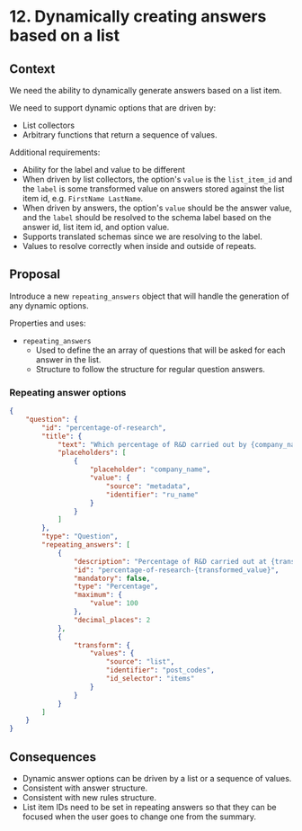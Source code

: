# 12. Dynamically creating answers based on a list

## Context

We need the ability to dynamically generate answers based on a list item.

We need to support dynamic options that are driven by:

- List collectors
- Arbitrary functions that return a sequence of values.

Additional requirements:

- Ability for the label and value to be different
- When driven by list collectors, the option's `value` is the `list_item_id` and the `label` is some transformed value on answers stored against the list item id, e.g. `FirstName LastName`.
- When driven by answers, the option's `value` should be the answer value, and the `label` should be resolved to the schema label based on the answer id, list item id, and option value.
- Supports translated schemas since we are resolving to the label.
- Values to resolve correctly when inside and outside of repeats.

## Proposal

Introduce a new `repeating_answers` object that will handle the generation of any dynamic options.

Properties and uses:

- `repeating_answers`
    - Used to define the an array of questions that will be asked for each answer in the list.
    - Structure to follow the structure for regular question answers.

### Repeating answer options

```json
{
    "question": {
        "id": "percentage-of-research",
        "title": {
            "text": "Which percentage of R&D carried out by {company_name} was at each postcode",
            "placeholders": [
                {
                    "placeholder": "company_name",
                    "value": {
                        "source": "metadata",
                        "identifier": "ru_name"
                    }
                }
            ]
        },
        "type": "Question",
        "repeating_answers": [
            {
                "description": "Percentage of R&D carried out at {transformed_value}",
                "id": "percentage-of-research-{transformed_value}",
                "mandatory": false,
                "type": "Percentage",
                "maximum": {
                    "value": 100
                },
                "decimal_places": 2
            },
            {
                "transform": {
                    "values": {
                        "source": "list",
                        "identifier": "post_codes",
                        "id_selector": "items"
                    }
                }
            }
        ]
    }
}
```

## Consequences

- Dynamic answer options can be driven by a list or a sequence of values.
- Consistent with answer structure.
- Consistent with new rules structure.
- List item IDs need to be set in repeating answers so that they can be focused when the user goes to change one from the summary.
